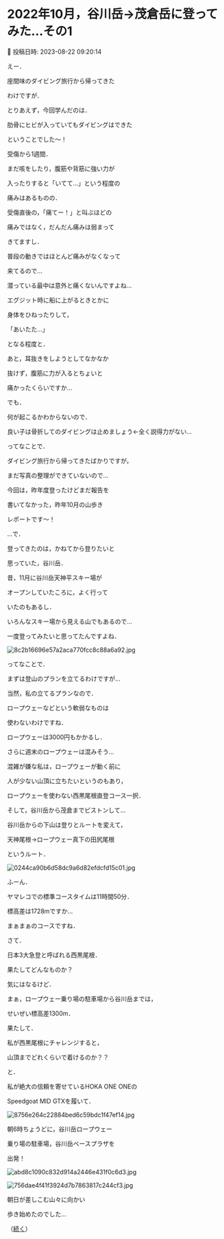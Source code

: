 # 2022年10月，谷川岳→茂倉岳に登ってみた…その1

📅 投稿日時: 2023-08-22 09:20:14

えー．


座間味のダイビング旅行から帰ってきた


わけですが．





とりあえず，今回学んだのは．


肋骨にヒビが入っていてもダイビングはできた


ということでした～！





受傷から1週間．


まだ咳をしたり，腹筋や背筋に強い力が


入ったりすると「いてて…」という程度の


痛みはあるものの．


受傷直後の，「痛てー！」と叫ぶほどの


痛みではなく，だんだん痛みは弱まって


きてますし．


普段の動きではほとんど痛みがなくなって


来てるので…


潜っている最中は意外と痛くないんですよね…





エグジット時に船に上がるときとかに


身体をひねったりして，


「あいたた…」


となる程度と．


あと，耳抜きをしようとしてなかなか


抜けず，腹筋に力が入るとちょいと


痛かったくらいですか…





でも．


何が起こるかわからないので．


良い子は骨折してのダイビングは止めましょう←全く説得力がない…





ってなことで．


ダイビング旅行から帰ってきたばかりですが，


まだ写真の整理ができていないので…


今回は，昨年度登ったけどまだ報告を


書いてなかった，昨年10月の山歩き


レポートです～！





…で．


登ってきたのは，かねてから登りたいと


思っていた，谷川岳．





昔，11月に谷川岳天神平スキー場が


オープンしていたころに，よく行って


いたのもあるし．


いろんなスキー場から見える山でもあるので…


一度登ってみたいと思ってたんですよね．




![8c2b16696e57a2aca770fcc8c88a6a92.jpg](images/8c2b16696e57a2aca770fcc8c88a6a92.jpg)







ってなことで．


まずは登山のプランを立てるわけですが…


当然，私の立てるプランなので．


ロープウェーなどという軟弱なものは


使わないわけですね．





ロープウェーは3000円もかかるし．


さらに週末のロープウェーは混みそう…


混雑が嫌な私は，ロープウェーが動く前に


人が少ない山頂に立ちたいというのもあり，


ロープウェーを使わない西黒尾根直登コース一択．





そして，谷川岳から茂倉までピストンして…





谷川岳からの下山は登りとルートを変えて，


天神尾根→ロープウェー真下の田尻尾根


というルート．







![0244ca90b6d58dc9a6d82efdcfd15c01.jpg](images/0244ca90b6d58dc9a6d82efdcfd15c01.jpg)







ふーん．


ヤマレコでの標準コースタイムは11時間50分．


標高差は1728mですか…


まぁまぁのコースですね．





さて．


日本3大急登と呼ばれる西黒尾根．


果たしてどんなものか？


気にはなるけど．


まぁ，ロープウェー乗り場の駐車場から谷川岳までは，


せいぜい標高差1300m．





果たして．


私が西黒尾根にチャレンジすると，


山頂までどれくらいで着けるのか？？





と．


私が絶大の信頼を寄せているHOKA ONE ONEの


Speedgoat MID GTXを履いて．




![8756e264c22884bed6c59bdc1f47ef14.jpg](images/8756e264c22884bed6c59bdc1f47ef14.jpg)







朝6時ちょうどに，谷川岳ロープウェー


乗り場の駐車場，谷川岳ベースプラザを


出発！




![abd8c1090c832d914a2446e431f0c6d3.jpg](images/abd8c1090c832d914a2446e431f0c6d3.jpg)









![756dae4f41f3924d7b7863817c244cf3.jpg](images/756dae4f41f3924d7b7863817c244cf3.jpg)







朝日が差しこむ山々に向かい


歩き始めたのでした…





（[続く](eaa003dd801f3ed295e799bf477ea3afa.md)）
